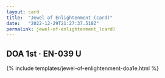 ```yaml
---
layout: card
title:  "Jewel of Enlightenment (card)"
date:   "2022-12-29T21:27:37.518Z"
permalink: jewel-of-enlightenment_(card)
---
```


## DOA 1st &middot; EN-039 U

{% include templates/jewel-of-enlightenment-doa1e.html %}
